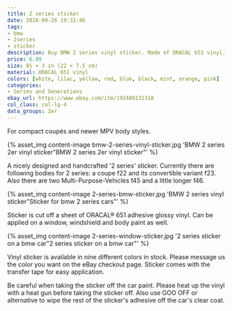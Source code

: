 ```yaml
---
title: 2 series sticker
date: 2018-09-26 19:31:46
tags:
- bmw
- 2series
- sticker
description: Buy BMW 2 series vinyl sticker. Made of ORACAL 651 vinyl. Available in different colors.
price: 6.99
size: 8½ × 3 in (22 × 7.5 cm)
material: ORACAL 651 vinyl
colors: [white, lilac, yellow, red, blue, black, mint, orange, pink]
categories:
- Series and Generations
ebay_url: https://www.ebay.com/itm/192489131318
col_class: col-lg-4
data_groups: 2er
---
```


For compact coupés and newer MPV body styles.

<!-- more -->
{% asset_img content-image bmw-2-series-vinyl-sticker.jpg 'BMW 2 series 2er vinyl sticker"BMW 2 series 2er vinyl sticker"' %}

A nicely designed and handcrafted '2 series' sticker. Currently there are following bodies for 2 series: a coupe f22 and its convertible variant f23. Also there are two Multi-Purpose-Vehicles f45 and a little longer f46.

{% asset_img content-image 2-series-bmw-sticker.jpg 'BMW 2 series vinyl sticker"Sticker for bmw 2 series cars"' %}

Sticker is cut off a sheet of ORACAL® 651 adhesive glossy vinyl. Can be applied on a window, windshield and body paint as well.

{% asset_img content-image 2-series-window-sticker.jpg '2 series sticker on a bmw car"2 series sticker on a bmw car"' %}

Vinyl sticker is available in nine different colors in stock. Please message us the color you want on the eBay checkout page. Sticker comes with the transfer tape for easy application.

Be careful when taking the sticker off the car paint. Please heat up the vinyl with a heat gun before taking the sticker off. Also use GOO OFF or alternative to wipe the rest of the sticker's adhesive off the car's clear coat.
